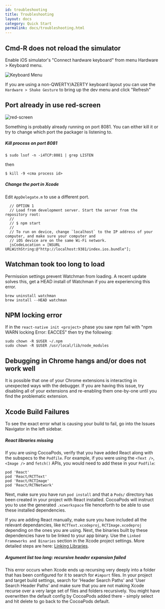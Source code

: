 ```yaml
---
id: troubleshooting
title: Troubleshooting
layout: docs
category: Quick Start
permalink: docs/troubleshooting.html
---
```


## Cmd-R does not reload the simulator
Enable iOS simulator's "Connect hardware keyboard" from menu Hardware > Keyboard menu. 

![Keyboard Menu](https://cloud.githubusercontent.com/assets/1388454/6863127/03837824-d409-11e4-9251-e05bd31d978f.png)


If you are using a non-QWERTY/AZERTY keyboard layout you can use the `Hardware > Shake Gesture` to bring up the dev menu and click "Refresh"

## Port already in use red-screen
![red-screen](https://cloud.githubusercontent.com/assets/602176/6857442/63fd4f0a-d3cc-11e4-871f-875b0c784611.png)


Something is probably already running on port 8081. You can either kill it or try to change which port the packager is listening to.

##### Kill process on port 8081
`$ sudo lsof -n -i4TCP:8081 | grep LISTEN`

then

`$ kill -9 <cma process id>`



##### Change the port in Xcode
Edit `AppDelegate.m` to use a different port.
```
  // OPTION 1
  // Load from development server. Start the server from the repository root:
  //
  // $ npm start
  //
  // To run on device, change `localhost` to the IP address of your computer, and make sure your computer and
  // iOS device are on the same Wi-Fi network.
  jsCodeLocation = [NSURL URLWithString:@"http://localhost:9381/index.ios.bundle"];
  ```


## Watchman took too long to load
Permission settings prevent Watchman from loading. A recent update solves this, get a HEAD install of Watchman if you are experiencing this error.

```
brew uninstall watchman
brew install --HEAD watchman
```

## NPM locking error

If in the `react-native init <project>` phase you saw npm fail with "npm WARN locking Error: EACCES" then try the following:
```
sudo chown -R $USER ~/.npm
sudo chown -R $USER /usr/local/lib/node_modules
```

## Debugging in Chrome hangs and/or does not work well
It is possible that one of your Chrome extensions is interacting in unexpected ways with the debugger. If you are having this issue, try disabling all of your extensions and re-enabling them one-by-one until you find the problematic extension.

## Xcode Build Failures

To see the exact error what is causing your build to fail, go into the Issues Navigator in the left sidebar.

##### React libraries missing
If you are using CocoaPods, verify that you have added React along with the subspecs to the `Podfile`. For example, if you were using the `<Text />`, `<Image />` and `fetch()` APIs, you would need to add these in your `Podfile`:
```
pod 'React'
pod 'React/RCTText'
pod 'React/RCTImage'
pod 'React/RCTNetwork'
```
Next, make sure you have run `pod install` and that a `Pods/` directory has been created in your project with React installed. CocoaPods will instruct you to use the generated `.xcworkspace` file henceforth to be able to use these installed dependencies.

If you are adding React manually, make sure you have included all the relevant dependancies, like `RCTText.xcodeproj`, `RCTImage.xcodeproj` depending on the ones you are using. Next, the binaries built by these dependencies have to be linked to your app binary. Use the `Linked Frameworks and Binaries` section in the Xcode project settings. More detailed steps are here: [Linking Libraries](https://facebook.github.io/react-native/docs/linking-libraries.html#content).

##### Argument list too long: recursive header expansion failed

This error occurs when Xcode ends up recursing very deeply into a folder that has been configured for it to search for `#import` files. In your project and target build settings, search for 'Header Search Paths' and 'User Search Header Paths' and make sure that you are not making Xcode recurse over a very large set of files and folders recursively. You might have overwritten the default config by CocoaPods added there - simply select and hit delete to go back to the CocoaPods default.
